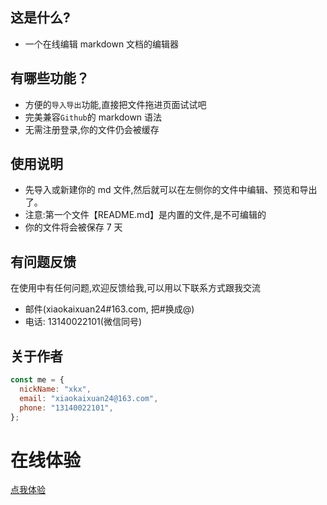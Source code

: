 ## 这是什么?

- 一个在线编辑 markdown 文档的编辑器

## 有哪些功能？

- 方便的`导入导出`功能,直接把文件拖进页面试试吧
- 完美兼容`Github`的 markdown 语法
- 无需注册登录,你的文件仍会被缓存

## 使用说明

- 先导入或新建你的 md 文件,然后就可以在左侧你的文件中编辑、预览和导出了。
- 注意:第一个文件【README.md】是内置的文件,是不可编辑的
- 你的文件将会被保存 7 天

## 有问题反馈

在使用中有任何问题,欢迎反馈给我,可以用以下联系方式跟我交流

- 邮件(xiaokaixuan24#163.com, 把#换成@)
- 电话: 13140022101(微信同号)

## 关于作者

```javascript
const me = {
  nickName: "xkx",
  email: "xiaokaixuan24@163.com",
  phone: "13140022101",
};
```

# 在线体验

[点我体验](http://123.57.91.8:81/)
